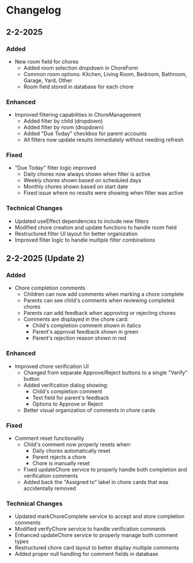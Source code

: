 # Changelog

## 2-2-2025

### Added
- New room field for chores
  - Added room selection dropdown in ChoreForm
  - Common room options: Kitchen, Living Room, Bedroom, Bathroom, Garage, Yard, Other
  - Room field stored in database for each chore

### Enhanced
- Improved filtering capabilities in ChoreManagement
  - Added filter by child (dropdown)
  - Added filter by room (dropdown)
  - Added "Due Today" checkbox for parent accounts
  - All filters now update results immediately without needing refresh

### Fixed
- "Due Today" filter logic improved
  - Daily chores now always shown when filter is active
  - Weekly chores shown based on scheduled days
  - Monthly chores shown based on start date
  - Fixed issue where no results were showing when filter was active

### Technical Changes
- Updated useEffect dependencies to include new filters
- Modified chore creation and update functions to handle room field
- Restructured filter UI layout for better organization
- Improved filter logic to handle multiple filter combinations

## 2-2-2025 (Update 2)

### Added
- Chore completion comments
  - Children can now add comments when marking a chore complete
  - Parents can see child's comments when reviewing completed chores
  - Parents can add feedback when approving or rejecting chores
  - Comments are displayed in the chore card:
    - Child's completion comment shown in italics
    - Parent's approval feedback shown in green
    - Parent's rejection reason shown in red

### Enhanced
- Improved chore verification UI
  - Changed from separate Approve/Reject buttons to a single "Verify" button
  - Added verification dialog showing:
    - Child's completion comment
    - Text field for parent's feedback
    - Options to Approve or Reject
  - Better visual organization of comments in chore cards

### Fixed
- Comment reset functionality
  - Child's comment now properly resets when:
    - Daily chores automatically reset
    - Parent rejects a chore
    - Chore is manually reset
  - Fixed updateChore service to properly handle both completion and verification comments
  - Added back the "Assigned to" label in chore cards that was accidentally removed

### Technical Changes
- Updated markChoreComplete service to accept and store completion comments
- Modified verifyChore service to handle verification comments
- Enhanced updateChore service to properly manage both comment types
- Restructured chore card layout to better display multiple comments
- Added proper null handling for comment fields in database